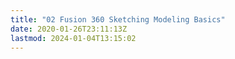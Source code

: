 ```yaml
---
title: "02 Fusion 360 Sketching Modeling Basics"
date: 2020-01-26T23:11:13Z
lastmod: 2024-01-04T13:15:02
---
```

